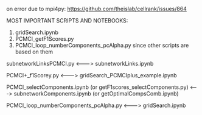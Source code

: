 on error due to mpi4py: https://github.com/theislab/cellrank/issues/864

MOST IMPORTANT SCRIPTS AND NOTEBOOKS:
1) gridSearch.ipynb
2) PCMCI_getF1Scores.py
3) PCMCI_loop_numberComponents_pcAlpha.py
since other scripts are based on them

subnetworkLinksPCMCI.py <---> subnetworkLinks.ipynb

PCMCI+_f1Scorey.py <---> gridSearch_PCMCIplus_example.ipynb

PCMCI_selectComponents.ipynb (or getF1scores_selectComponents.py) <---> subnetworkComponents.ipynb (or getOptimalCompsComb.ipynb)

PCMCI_loop_numberComponents_pcAlpha.py <---> gridSearch.ipynb
